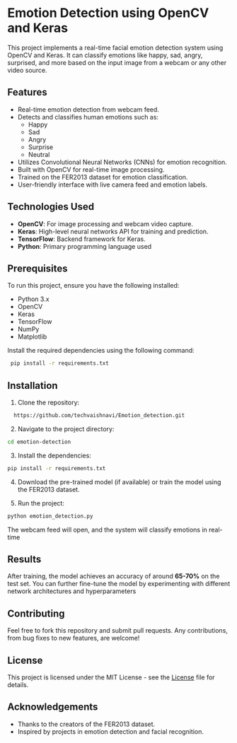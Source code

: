 
# Emotion Detection using OpenCV and Keras

This project implements a real-time facial emotion detection system using OpenCV and Keras. It can classify emotions like happy, sad, angry, surprised, and more based on the input image from a webcam or any other video source.





## Features

- Real-time emotion detection from webcam feed.
- Detects and classifies human emotions such as:
    - Happy
    - Sad
    - Angry
    - Surprise
    - Neutral
- Utilizes Convolutional Neural Networks (CNNs) for emotion recognition.
- Built with OpenCV for real-time image processing.
- Trained on the FER2013 dataset for emotion classification.
- User-friendly interface with live camera feed and emotion labels.


## Technologies Used

- **OpenCV**: For image processing and webcam video capture.
- **Keras**: High-level neural networks API for training and prediction.
- **TensorFlow**: Backend framework for Keras.
- **Python**: Primary programming language used


## Prerequisites
To run this project, ensure you have the following installed:

- Python 3.x
- OpenCV
- Keras
- TensorFlow
- NumPy
- Matplotlib

Install the required dependencies using the following command:

```bash
 pip install -r requirements.txt
```


## Installation

1. Clone the repository:

```bash
  https://github.com/techvaishnavi/Emotion_detection.git
```

2. Navigate to the project directory:

```bash
cd emotion-detection

```
3. Install the dependencies:

```bash
pip install -r requirements.txt
```
4. Download the pre-trained model (if available) or train the model using the FER2013 dataset.

5. Run the project:

```bash
python emotion_detection.py

```
The webcam feed will open, and the system will classify emotions in real-time
 

## Results

After training, the model achieves an accuracy of around **65-70%** on the test set. You can further fine-tune the model by experimenting with different network architectures and hyperparameters
## Contributing

Feel free to fork this repository and submit pull requests. Any contributions, from bug fixes to new features, are welcome!
## License

This project is licensed under the MIT License - see the [License](https://choosealicense.com/licenses/mit/) file for details.



## Acknowledgements

- Thanks to the creators of the FER2013 dataset.
- Inspired by projects in emotion detection and facial recognition.

